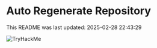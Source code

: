 # Auto Regenerate Repository

This README was last updated: 2025-02-28 22:43:29

 ![TryHackMe](https://tryhackme.com/badge/533634)